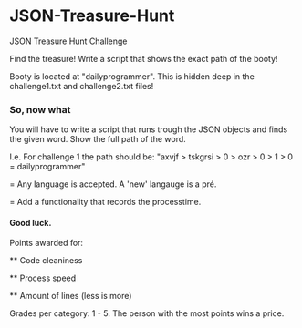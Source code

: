 # JSON-Treasure-Hunt
JSON Treasure Hunt Challenge

Find the treasure! Write a script that shows the exact path of the booty!

Booty is located at "dailyprogrammer". This is hidden deep in the challenge1.txt and challenge2.txt files!

### So, now what
You will have to write a script that runs trough the JSON objects and finds the given word. Show the full path of the word.

I.e. For challenge 1 the path should be: "axvjf > tskgrsi > 0 > ozr > 0 > 1 > 0 = dailyprogrammer"

= Any language is accepted. A 'new' langauge is a pré.

= Add a functionality that records the processtime.

#### Good luck.

Points awarded for:

** Code cleaniness 

** Process speed

** Amount of lines (less is more)

Grades per category: 1 - 5. The person with the most points wins a price.